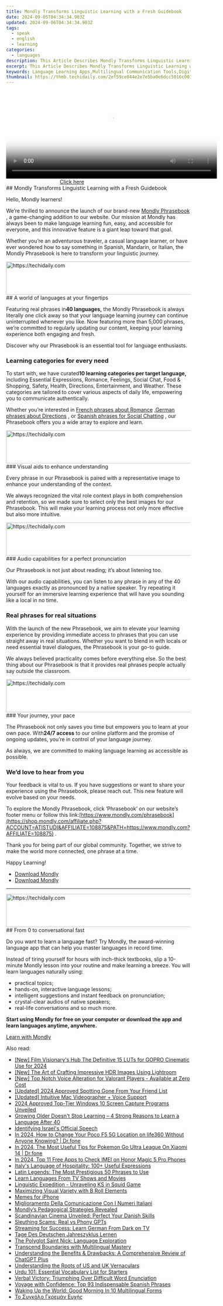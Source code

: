 ```yaml
---
title: Mondly Transforms Linguistic Learning with a Fresh Guidebook
date: 2024-09-05T04:34:34.903Z
updated: 2024-09-06T04:34:34.903Z
tags:
  - speak
  - english
  - learning
categories:
  - languages
description: This Article Describes Mondly Transforms Linguistic Learning with a Fresh Guidebook
excerpt: This Article Describes Mondly Transforms Linguistic Learning with a Fresh Guidebook
keywords: Language Learning Apps,Multilingual Communication Tools,Digital Language Guides,Interactive Linguistic Resources,Language Practice Mobile App,Easy Language Learning Tips,Language Guides in the Digital Age
thumbnail: https://thmb.techidaily.com/2ef59ce044e2e7e5ba0e6dcc5016c001910532c3893cef165601b78313e08b44.jpg
---
```


<!-- affiliate ads begin -->
<span id="1982459">
					<video width="576" height="240" style="cursor:pointer"
           poster="//a.impactradius-go.com/display-clicktoplayimage/1982459.png"
           onclick="if(!this.playClicked){this.play();this.setAttribute('controls',true);this.playClicked=true;}">
	   <source src="//a.impactradius-go.com/display-ad/22993-1982459">
	   <img src="//a.impactradius-go.com/display-clicktoplayimage/1982459.png" style="border: none; height: 100%; width: 100%; object-fit: contain">
	</video>
	<div style="width:360px;text-align:center"><a href="javascript:window.open(decodeURIComponent('https%3A%2F%2Fhomestyler.sjv.io%2Fc%2F5597632%2F1982459%2F22993'), '_blank');void(0);">Click here</a></div>
</span>
<img height="0" width="0" src="https://imp.pxf.io/i/5597632/1982459/22993" style="position:absolute;visibility:hidden;" border="0" />
<!-- affiliate ads end -->
## Mondly Transforms Linguistic Learning with a Fresh Guidebook

Hello, Mondly learners!

 We’re thrilled to announce the launch of our brand-new [Mondly Phrasebook](https://shop.mondly.com/affiliate.php?ACCOUNT=ATISTUDI&AFFILIATE=108875&PATH=https://www.mondly.com?AFFILIATE=108875) , a game-changing addition to our website. Our mission at Mondly has always been to make language learning fun, easy, and accessible for everyone, and this innovative feature is a giant leap toward that goal.

 Whether you’re an adventurous traveler, a casual language learner, or have ever wondered how to say something in Spanish, Mandarin, or Italian, the Mondly Phrasebook is here to transform your linguistic journey.

<!-- affiliate ads begin -->
<a href="https://laganoo.pxf.io/c/5597632/1657386/16446" target="_top" id="1657386">
  <img src="//a.impactradius-go.com/display-ad/16446-1657386" border="0" alt="https://techidaily.com" width="728" height="90"/>
</a>
<img height="0" width="0" src="https://laganoo.pxf.io/i/5597632/1657386/16446" style="position:absolute;visibility:hidden;" border="0" />
<!-- affiliate ads end -->
## A world of languages at your fingertips

 Featuring real phrases in**40 languages,** the Mondly Phrasebook is always literally one click away so that your language learning journey can continue uninterrupted whenever you like. Now featuring more than 5,000 phrases, we’re committed to regularly updating our content, keeping your learning experience both engaging and fresh.

 Discover why our Phrasebook is an essential tool for language enthusiasts.

### Learning categories for every need

 To start with, we have curated**10 learning categories per target language,** including Essential Expressions, Romance, Feelings, Social Chat, Food & Shopping, Safety, Health, Directions, Entertainment, and Weather. These categories are tailored to cover various aspects of daily life, empowering you to communicate authentically.

 Whether you’re interested in [French phrases about Romance](https://shop.mondly.com/affiliate.php?ACCOUNT=ATISTUDI&AFFILIATE=108875&PATH=https://www.mondly.com?AFFILIATE=108875) ,[German phrases about Directions](https://shop.mondly.com/affiliate.php?ACCOUNT=ATISTUDI&AFFILIATE=108875&PATH=https://www.mondly.com?AFFILIATE=108875) , or [Spanish phrases for Social Chatting](https://shop.mondly.com/affiliate.php?ACCOUNT=ATISTUDI&AFFILIATE=108875&PATH=https://www.mondly.com?AFFILIATE=108875) , our Phrasebook offers you a wide array to explore and learn.

<!-- affiliate ads begin -->
<a href="https://review-au.sjv.io/c/5597632/2098702/14409" target="_top" id="2098702">
  <img src="//a.impactradius-go.com/display-ad/14409-2098702" border="0" alt="https://techidaily.com" width="728" height="90"/>
</a>
<img height="0" width="0" src="https://review-au.sjv.io/i/5597632/2098702/14409" style="position:absolute;visibility:hidden;" border="0" />
<!-- affiliate ads end -->
### Visual aids to enhance understanding

 Every phrase in our Phrasebook is paired with a representative image to enhance your understanding of the context.

 We always recognized the vital role context plays in both comprehension and retention, so we made sure to select only the best images for our Phrasebook. This will make your learning process not only more effective but also more intuitive.

<!-- affiliate ads begin -->
<a href="https://appsumo.8odi.net/c/5597632/2087390/7443" target="_top" id="2087390">
  <img src="//a.impactradius-go.com/display-ad/7443-2087390" border="0" alt="https://techidaily.com" width="728" height="90"/>
</a>
<img height="0" width="0" src="https://appsumo.8odi.net/i/5597632/2087390/7443" style="position:absolute;visibility:hidden;" border="0" />
<!-- affiliate ads end -->
### Audio capabilities for a perfect pronunciation

Our Phrasebook is not just about reading; it’s about listening too.

 With our audio capabilities, you can listen to any phrase in any of the 40 languages exactly as pronounced by a native speaker. Try repeating it yourself for an immersive learning experience that will have you sounding like a local in no time.

### Real phrases for real situations

 With the launch of the new Phrasebook, we aim to elevate your learning experience by providing immediate access to phrases that you can use straight away in real situations. Whether you want to blend in with locals or need essential travel dialogues, the Phrasebook is your go-to guide.

 We always believed practicality comes before everything else. So the best thing about our Phrasebook is that it provides real phrases people actually say outside the classroom.

<!-- affiliate ads begin -->
<a href="https://appsumo.8odi.net/c/5597632/2030381/7443" target="_top" id="2030381">
  <img src="//a.impactradius-go.com/display-ad/7443-2030381" border="0" alt="https://techidaily.com" width="728" height="90"/>
</a>
<img height="0" width="0" src="https://appsumo.8odi.net/i/5597632/2030381/7443" style="position:absolute;visibility:hidden;" border="0" />
<!-- affiliate ads end -->
### Your journey, your pace

 The Phrasebook not only saves you time but empowers you to learn at your own pace. With**24/7 access** to our online platform and the promise of ongoing updates, you’re in control of your language journey.

 As always, we are committed to making language learning as accessible as possible.

### We’d love to hear from you

 Your feedback is vital to us. If you have suggestions or want to share your experience using the Phrasebook, please reach out. This new feature will evolve based on your needs.

 To explore the Mondly Phrasebook, click ‘Phrasebook’ on our website’s footer menu or follow this link:[https://www.mondly.com/phrasebook](https://shop.mondly.com/affiliate.php?ACCOUNT=ATISTUDI&AFFILIATE=108875&PATH=https://www.mondly.com?AFFILIATE=108875) .

 Thank you for being part of our global community. Together, we strive to make the world more connected, one phrase at a time.

Happy Learning!

* [Download Mondly](https://www.facebook.com/sharer/sharer.php?u=https%3A%2F%2Fwww.mondly.com%2Fblog%2Fmondly-phrasebook%2F&t=Introducing+Mondly%E2%80%99s+New+Phrasebook "Share on Facebook")
* [Download Mondly](https://shop.mondly.com/affiliate.php?ACCOUNT=ATISTUDI&AFFILIATE=108875&PATH=https://www.mondly.com?AFFILIATE=108875)

---

<!-- affiliate ads begin -->
<a href="https://appsumo.8odi.net/c/5597632/2100534/7443" target="_top" id="2100534">
  <img src="//a.impactradius-go.com/display-ad/7443-2100534" border="0" alt="https://techidaily.com" width="728" height="90"/>
</a>
<img height="0" width="0" src="https://appsumo.8odi.net/i/5597632/2100534/7443" style="position:absolute;visibility:hidden;" border="0" />
<!-- affiliate ads end -->
## From 0 to conversational fast

 Do you want to learn a language fast? Try Mondly, the award-winning language app that can help you master languages in record time.

 Instead of tiring yourself for hours with inch-thick textbooks, slip a 10-minute Mondly lesson into your routine and make learning a breeze. You will learn languages naturally using:

* practical topics;
* hands-on, interactive language lessons;
* intelligent suggestions and instant feedback on pronunciation;
* crystal-clear audios of native speakers;
* real-life conversations and so much more.

 **Start using Mondly for free on your computer or download the app and learn languages anytime, anywhere.**

[Learn with Mondly](https://adjt.mondly.com/5ixfg4k?campaign=blog-post-id-8713&fallback=https%3A%2F%2Fapp.mondly.com%3Futm%5Fmedium%3Dblog%5Fblog-post-id-8713%26utm%5Fsource%3Dblog-post-id-8713&redirect%5Fmacos=https%3A%2F%2Fapp.mondly.com%3Futm%5Fmedium%3Dblog%5Fblog-post-id-8713%26utm%5Fsource%3Dblog-post-id-8713&redirect%5Fandroid=https%3A%2F%2Fplay.google.com%2Fstore%2Fapps%2Fdetails%3Fid%3Dcom.atistudios.mondly.languages%3Futm%5Fmedium%3Dblog%5Fblog-post-id-8713%26utm%5Fsource%3Dblog-post-id-8713&redirect%5Fios=https%3A%2F%2Fapps.apple.com%2Fapp%2Fapple-store%2Fid987873536%3Fpt%3D78954800%26ct%3Dblog-post-id-8713%26mt%3D8 "Learn with Mondly")

<ins class="adsbygoogle"
     style="display:block"
     data-ad-format="autorelaxed"
     data-ad-client="ca-pub-7571918770474297"
     data-ad-slot="1223367746"></ins>



<ins class="adsbygoogle"
     style="display:block"
     data-ad-client="ca-pub-7571918770474297"
     data-ad-slot="8358498916"
     data-ad-format="auto"
     data-full-width-responsive="true"></ins>





<span class="atpl-alsoreadstyle">Also read:</span>
<div><ul>
<li><a href="https://fox-direct.techidaily.com/new-film-visionarys-hub-the-definitive-15-luts-for-gopro-cinematic-use-for-2024/"><u>[New] Film Visionary's Hub  The Definitive 15 LUTs for GOPRO Cinematic Use for 2024</u></a></li>
<li><a href="https://fox-friendly.techidaily.com/new-the-art-of-crafting-impressive-hdr-images-using-lightroom/"><u>[New] The Art of Crafting Impressive HDR Images Using Lightroom</u></a></li>
<li><a href="https://some-approaches.techidaily.com/new-top-notch-voice-alteration-for-valorant-players-available-at-zero-cost/"><u>[New] Top Notch Voice Alteration for Valorant Players - Available at Zero Cost</u></a></li>
<li><a href="https://snapchat-videos.techidaily.com/updated-2024-approved-spotting-gone-from-your-friend-list/"><u>[Updated] 2024 Approved  Spotting Gone From Your Friend List</u></a></li>
<li><a href="https://screen-sharing-recording.techidaily.com/updated-intuitive-mac-videographer-plus-voice-support/"><u>[Updated] Intuitive Mac Videographer + Voice Support</u></a></li>
<li><a href="https://screen-video-capture.techidaily.com/2024-approved-top-tier-windows-10-screen-capture-programs-unveiled/"><u>2024 Approved  Top-Tier Windows 10 Screen Capture Programs Unveiled</u></a></li>
<li><a href="https://mondly-stories.techidaily.com/growing-older-doesnt-stop-learning-4-strong-reasons-to-learn-a-language-after-40/"><u>Growing Older Doesn't Stop Learning – 4 Strong Reasons to Learn a Language After 40</u></a></li>
<li><a href="https://mondly-stories.techidaily.com/identifying-israels-official-speech/"><u>Identifying Israel's Official Speech</u></a></li>
<li><a href="https://location-social.techidaily.com/in-2024-how-to-change-your-poco-f5-5g-location-on-life360-without-anyone-knowing-drfone-by-drfone-virtual-android/"><u>In 2024, How to Change Your Poco F5 5G Location on life360 Without Anyone Knowing? | Dr.fone</u></a></li>
<li><a href="https://android-pokemon-go.techidaily.com/in-2024-the-most-useful-tips-for-pokemon-go-ultra-league-on-xiaomi-14-drfone-by-drfone-virtual-android/"><u>In 2024, The Most Useful Tips for Pokemon Go Ultra League On Xiaomi 14 | Dr.fone</u></a></li>
<li><a href="https://sim-unlock.techidaily.com/in-2024-top-11-free-apps-to-check-imei-on-honor-magic-5-pro-phones-by-drfone-android/"><u>In 2024, Top 11 Free Apps to Check IMEI on Honor Magic 5 Pro Phones</u></a></li>
<li><a href="https://mondly-stories.techidaily.com/italys-language-of-hospitality-100plus-useful-expressions/"><u>Italy's Language of Hospitality: 100+ Useful Expressions</u></a></li>
<li><a href="https://mondly-stories.techidaily.com/latin-legends-the-most-prestigious-50-phrases-to-use/"><u>Latin Legends: The Most Prestigious 50 Phrases to Use</u></a></li>
<li><a href="https://mondly-stories.techidaily.com/learn-languages-from-tv-shows-and-movies/"><u>Learn Languages From TV Shows and Movies</u></a></li>
<li><a href="https://mondly-stories.techidaily.com/linguistic-expedition-unraveling-ks-in-squid-game/"><u>Linguistic Expedition - Unraveling KS in Squid Game</u></a></li>
<li><a href="https://extra-resources.techidaily.com/maximizing-visual-variety-with-b-roll-elements/"><u>Maximizing Visual Variety with B Roll Elements</u></a></li>
<li><a href="https://extra-resources.techidaily.com/memes-for-iphone/"><u>Memes for iPhone</u></a></li>
<li><a href="https://mondly-stories.techidaily.com/miglioramento-della-comunicazione-con-i-numeri-italiani/"><u>Miglioramento Della Comunicazione Con I Numeri Italiani</u></a></li>
<li><a href="https://mondly-stories.techidaily.com/mondlys-pedagogical-strategies-revealed/"><u>Mondly’s Pedagogical Strategies Revealed</u></a></li>
<li><a href="https://mondly-stories.techidaily.com/scandinavian-cinema-unveiled-perfect-your-danish-skills/"><u>Scandinavian Cinema Unveiled: Perfect Your Danish Skills</u></a></li>
<li><a href="https://tech-haven.techidaily.com/sleuthing-scams-real-vs-phony-gpts/"><u>Sleuthing Scams: Real vs Phony GPTs</u></a></li>
<li><a href="https://mondly-stories.techidaily.com/streaming-for-success-learn-german-from-dark-on-tv/"><u>Streaming for Success: Learn German From Dark on TV</u></a></li>
<li><a href="https://mondly-stories.techidaily.com/tage-des-deutschen-jahreszyklus-lernen/"><u>Tage Des Deutschen Jahreszyklus Lernen</u></a></li>
<li><a href="https://mondly-stories.techidaily.com/the-polyglot-saint-nick-language-exploration/"><u>The Polyglot Saint Nick: Language Exploration</u></a></li>
<li><a href="https://mondly-stories.techidaily.com/transcend-boundaries-with-multilingual-mastery/"><u>Transcend Boundaries with Multilingual Mastery</u></a></li>
<li><a href="https://tech-haven.techidaily.com/understanding-the-benefits-and-drawbacks-a-comprehensive-review-of-chatgpt-plus/"><u>Understanding the Benefits & Drawbacks: A Comprehensive Review of ChatGPT Plus</u></a></li>
<li><a href="https://mondly-stories.techidaily.com/understanding-the-roots-of-us-and-uk-vernaculars/"><u>Understanding the Roots of US and UK Vernaculars</u></a></li>
<li><a href="https://mondly-stories.techidaily.com/urdu-101-essential-vocabulary-list-for-starters/"><u>Urdu 101: Essential Vocabulary List for Starters</u></a></li>
<li><a href="https://mondly-stories.techidaily.com/verbal-victory-triumphing-over-difficult-word-enunciation/"><u>Verbal Victory: Triumphing Over Difficult Word Enunciation</u></a></li>
<li><a href="https://mondly-stories.techidaily.com/voyage-with-confidence-top-93-indispensable-spanish-phrases/"><u>Voyage with Confidence: Top 93 Indispensable Spanish Phrases</u></a></li>
<li><a href="https://mondly-stories.techidaily.com/waking-up-the-world-good-morning-in-10-multilingual-forms/"><u>Waking Up the World: Good Morning In 10 Multilingual Forms</u></a></li>
<li><a href="https://mondly-stories.techidaily.com/to-sygkolo-gkreman-eyxhs/"><u>Το Συγκόλο Γκρεμάν Ευχής</u></a></li>
</ul></div>
